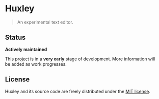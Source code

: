 Huxley
======

> An experimental text editor.

Status
------

**Actively maintained**

This project is in a **very early** stage of development.
More information will be added as work progresses.

License
-------

Huxley and its source code are freely distributed under the [MIT license](LICENSE).
